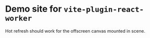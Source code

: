 # Demo site for `vite-plugin-react-worker`

Hot refresh should work for the offscreen canvas mounted in scene.